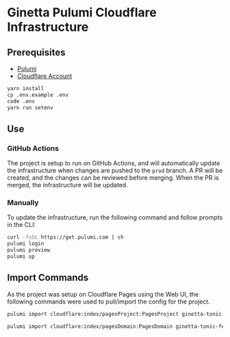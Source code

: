 # Ginetta Pulumi Cloudflare Infrastructure

## Prerequisites

- [Pulumi](https://www.pulumi.com/docs/get-started/install/)
- [Cloudflare Account](https://dash.cloudflare.com/sign-up)

```bash
yarn install
cp .env.example .env
code .env
yarn run setenv
```

## Use

### GitHub Actions

The project is setup to run on GitHub Actions, and will automatically update the infrastructure when changes are pushed to the `prod` branch. A PR will be created, and the changes can be reviewed before merging. When the PR is merged, the infrastructure will be updated.

### Manually

To update the infrastructure, run the following command and follow prompts in the CLI:

```bash
curl -fsSL https://get.pulumi.com | sh
pulumi login
pulumi preview
pulumi up
```

## Import Commands

As the project was setup on Cloudflare Pages using the Web UI, the following commands were used to pull/import the config for the project.

```bash
pulumi import cloudflare:index/pagesProject:PagesProject ginetta-tonic-festival $CLOUDFLARE_ACCOUNT_ID/ginetta-tonic-festival

pulumi import cloudflare:index/pagesDomain:PagesDomain ginetta-tonic-festival $CLOUDFLARE_ACCOUNT_ID/ginetta-tonic-festival/festival.ginetta.net
```
